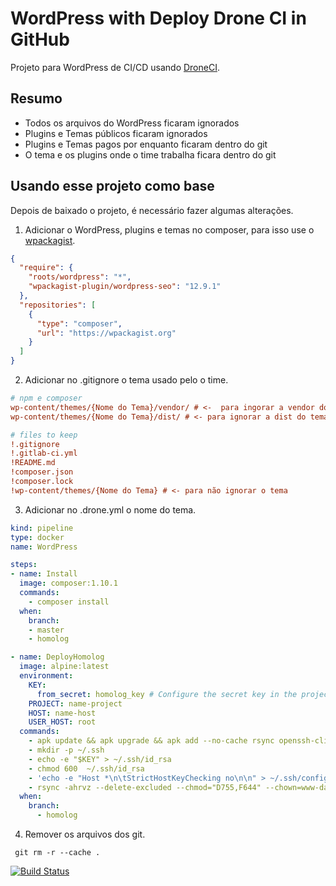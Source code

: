 # WordPress with Deploy Drone CI in GitHub

Projeto para WordPress de CI/CD usando [DroneCI](https://drone-github.linuxsolutions.xyz/).

## Resumo

- Todos os arquivos do WordPress ficaram ignorados
- Plugins e Temas públicos ficaram ignorados
- Plugins e Temas pagos por enquanto ficaram dentro do git
- O tema e os plugins onde o time trabalha ficara dentro do git

## Usando esse projeto como base

Depois de baixado o projeto, é necessário fazer algumas alterações.

1. Adicionar o WordPress, plugins e temas no composer, para isso use o [wpackagist](https://wpackagist.org/).

```json
{
  "require": {
    "roots/wordpress": "*",
    "wpackagist-plugin/wordpress-seo": "12.9.1"
  },
  "repositories": [
    {
      "type": "composer",
      "url": "https://wpackagist.org"
    }
  ]
}
```

2. Adicionar no .gitignore o tema usado pelo o time.

```ini
# npm e composer
wp-content/themes/{Nome do Tema}/vendor/ # <-  para ingorar a vendor do tema
wp-content/themes/{Nome do Tema}/dist/ # <- para ignorar a dist do tema

# files to keep
!.gitignore
!.gitlab-ci.yml
!README.md
!composer.json
!composer.lock
!wp-content/themes/{Nome do Tema} # <- para não ignorar o tema
```

3. Adicionar no .drone.yml o nome do tema.

```yml
kind: pipeline
type: docker
name: WordPress

steps:
- name: Install
  image: composer:1.10.1
  commands:
    - composer install
  when:
    branch:
    - master
    - homolog

- name: DeployHomolog
  image: alpine:latest
  environment:
    KEY:
      from_secret: homolog_key # Configure the secret key in the project.
    PROJECT: name-project
    HOST: name-host
    USER_HOST: root
  commands:
    - apk update && apk upgrade && apk add --no-cache rsync openssh-client
    - mkdir -p ~/.ssh
    - echo -e "$KEY" > ~/.ssh/id_rsa
    - chmod 600  ~/.ssh/id_rsa
    - 'echo -e "Host *\n\tStrictHostKeyChecking no\n\n" > ~/.ssh/config'
    - rsync -ahrvz --delete-excluded --chmod="D755,F644" --chown=www-data:www-data -e "ssh -oStrictHostKeyChecking=no " --rsync-path="sudo rsync" * $USER_HOST@$HOST:/var/www/$PROJECT.linuxsolutions.xyz/htdocs
  when:
    branch:
      - homolog
```

4. Remover os arquivos dos git.

```
 git rm -r --cache .
```

[![Build Status](https://droneci-github.linuxsolutions.xyz/api/badges/jonatanpgouveia/WordPress/status.svg)](https://droneci-github.linuxsolutions.xyz/jonatanpgouveia/WordPress)
